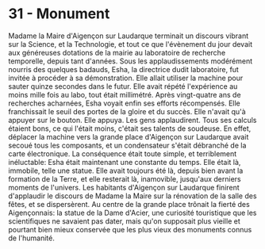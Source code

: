 # 31 - Monument

Madame la Maire d'Aigençon sur Laudarque terminait un discours vibrant sur la
Science, et la Technologie, et tout ce que l'évènement du jour devait aux
généreuses dotations de la mairie au laboratoire de recherche temporelle,
depuis tant d'années. Sous les applaudissements modérément nourris des quelques
badauds, Esha, la directrice dudit laboratoire, fut invitée à procéder à sa
démonstration. Elle allait utiliser la machine pour sauter quinze secondes dans
le futur. Elle avait répété l'expérience au moins mille fois au labo, tout
était millimétré. Après vingt-quatre ans de recherches acharnées, Esha voyait
enfin ses efforts récompensés. Elle franchissait le seuil des portes de la
gloire et du succès. Elle n'avait qu'à appuyer sur le bouton. Elle appuya. Les
gens applaudirent. Tous ses calculs étaient bons, ce qui l'était moins, c'était
ses talents de soudeuse. En effet, déplacer la machine vers la grande place
d'Aigençon sur Laudarque avait secoué tous les composants, et un condensateur
s'était débranché de la carte électronique. La conséquence était toute simple,
et terriblement inéluctable: Esha était maintenant une constante du temps. Elle
était là, immobile, telle une statue. Elle avait toujours été là, depuis bien
avant la formation de la Terre, et elle resterait là, inamovible, jusqu'aux
derniers moments de l'univers. Les habitants d'Aigençon sur Laudarque finirent
d'applaudir le discours de Madame la Maire sur la rénovation de la salle des
fêtes, et se dispersèrent. Au centre de la grande place trônait la fierté des
Aigençonnais: la statue de la Dame d'Acier, une curiosité touristique que les
scientifiques ne savaient pas dater, mais qu'on supposait plus vieille et
pourtant bien mieux conservée que les plus vieux des monuments connus de
l'humanité.
